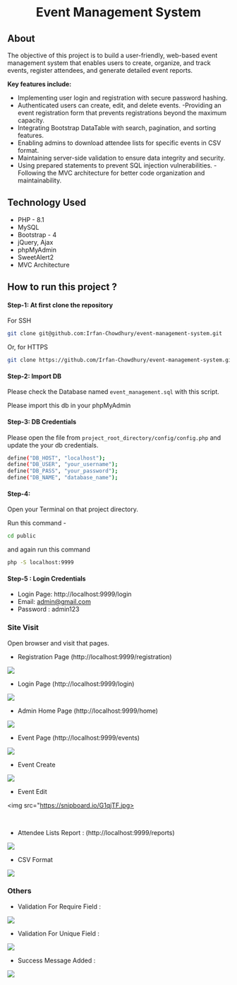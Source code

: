<div align='center'>

# Event Management System 

</div>

## About

The objective of this project is to build a user-friendly, web-based event management system that enables users to create, organize, and track events, register attendees, and generate detailed event reports.

 **Key features include:**

- Implementing user login and registration with secure password hashing.
- Authenticated users can create, edit, and delete events.
-Providing an event registration form that prevents registrations beyond the maximum capacity.
- Integrating Bootstrap DataTable with search, pagination, and sorting features.
- Enabling admins to download attendee lists for specific events in CSV format.
- Maintaining server-side validation to ensure data integrity and security.
- Using prepared statements to prevent SQL injection vulnerabilities.
-Following the MVC architecture for better code organization and maintainability.

## Technology Used
- PHP - 8.1
- MySQL 
- Bootstrap - 4
- jQuery, Ajax
- phpMyAdmin
- SweetAlert2
- MVC Architecture


## How to run this project ?


#### Step-1: At first clone the repository 

For SSH

```bash
git clone git@github.com:Irfan-Chowdhury/event-management-system.git
```

Or, for HTTPS

```bash
git clone https://github.com/Irfan-Chowdhury/event-management-system.git
```

#### Step-2: Import DB
Please check the Database named `event_management.sql` with this script.

Please import this db in your phpMyAdmin

#### Step-3: DB Credentials

Please open the file from `project_root_directory/config/config.php` and update the your db credentials.

```bash
define("DB_HOST", "localhost");
define("DB_USER", "your_username");
define("DB_PASS", "your_password");
define("DB_NAME", "database_name");
```



#### Step-4: 
Open your Terminal on that project directory.

Run this command - 

```bash
cd public
```

and again run this command

```bash
php -S localhost:9999
```

####  Step-5 :  Login Credentials

- Login Page: http://localhost:9999/login
- Email: admin@gmail.com
- Password : admin123


### Site Visit
Open browser and visit that pages.

- Registration Page (http://localhost:9999/registration)

<img src="https://snipboard.io/dKZyM2.jpg">

<br>

- Login Page (http://localhost:9999/login)

<img src="https://snipboard.io/RCvHu3.jpg">


<br>

- Admin Home Page (http://localhost:9999/home)

<img src="https://snipboard.io/Ql98pN.jpg">


<br>

- Event  Page (http://localhost:9999/events)

<img src="https://snipboard.io/JImrMn.jpg">

<br>

- Event  Create 

<img src="https://snipboard.io/vXPj28.jpg">

<br>

- Event  Edit 

<img src="https://snipboard.io/G1qjTF.jpg>


<br>

- Attendee Lists Report : (http://localhost:9999/reports)

<img src="https://snipboard.io/69xYE1.jpg">

<br>

- CSV Format

<img src="https://snipboard.io/jTGuvQ.jpg">


### Others


- Validation For Require Field : 
<img src="https://snipboard.io/MBIwbk.jpg">

<br>

- Validation For Unique Field : 
<img src="https://snipboard.io/6o7CYy.jpg">

- Success Message Added : 
<img src="https://snipboard.io/uG1hzf.jpg">







